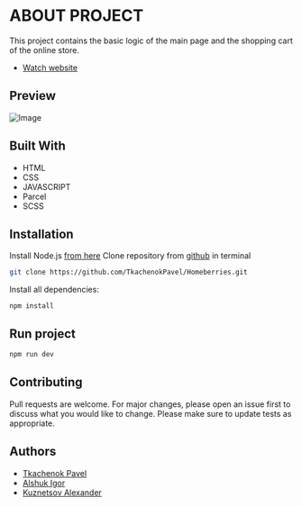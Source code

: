 # ABOUT PROJECT
This project contains the basic logic of the main page and the shopping cart of the online store.

* [Watch website](https://tkachenokpavel.github.io/Homeberries/)

## Preview

![Image](https://i.postimg.cc/sfqmqv2H/2022-06-22-221036742.png)

## Built With
* HTML
* CSS
* JAVASCRIPT
* Parcel
* SCSS

## Installation

Install Node.js [from here](https://nodejs.org)
Clone repository from [github](https://github.com/TkachenokPavel/Homeberries.git) in terminal

```bash
git clone https://github.com/TkachenokPavel/Homeberries.git
```

Install all dependencies:

```
npm install
```

## Run project

```bash
npm run dev
```

## Contributing
Pull requests are welcome. For major changes, please open an issue first to discuss what you would like to change.
Please make sure to update tests as appropriate.

## Authors
* [Tkachenok Pavel](https://github.com/TkachenokPavel)
* [Alshuk Igor](https://github.com/IgorAlshuk)
* [Kuznetsov Alexander](https://github.com/Raimund-zim)
